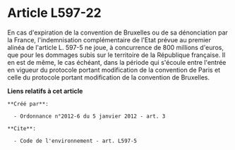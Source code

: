 # Article L597-22

En cas d'expiration de la convention de Bruxelles ou de sa dénonciation par la France, l'indemnisation complémentaire de
l'Etat prévue au premier alinéa de l'article L. 597-5 ne joue, à concurrence de 800 millions d'euros, que pour les dommages
subis sur le territoire de la République française. Il en est de même, le cas échéant, dans la période qui s'écoule entre
l'entrée en vigueur du protocole portant modification de la convention de Paris et celle du protocole portant modification de
la convention de Bruxelles.

**Liens relatifs à cet article**

	**Créé par**:

	  - Ordonnance n°2012-6 du 5 janvier 2012 - art. 3

	**Cite**:

	  - Code de l'environnement - art. L597-5
